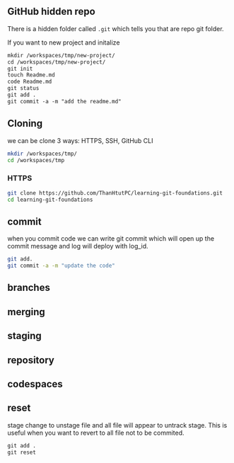 ## GitHub hidden repo 

There is a hidden folder called `.git` which tells you that are repo git folder.

If you want to new project and initalize 

```md
mkdir /workspaces/tmp/new-project/
cd /workspaces/tmp/new-project/ 
git init
touch Readme.md 
code Readme.md
git status
git add . 
git commit -a -m "add the readme.md"
```

## Cloning 

we can be clone 3 ways: HTTPS, SSH, GitHub CLI 

```sh
mkdir /workspaces/tmp/ 
cd /workspaces/tmp
```

### HTTPS
```sh
git clone https://github.com/ThanHtutPC/learning-git-foundations.git
cd learning-git-foundations
```
## commit
when you commit code we can write git commit which will open up the commit message and log will deploy with log_id.

```sh
git add.
git commit -a -m "update the code"
```

## branches

## merging 

## staging 

## repository

## codespaces

## reset

stage change to unstage file and all file will appear to untrack stage.
This is useful when you want to revert to all file not to be commited. 

```md
git add . 
git reset

```
